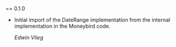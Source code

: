 == 0.1.0

*   Initial import of the DateRange implementation from the internal implementation in the Moneybird code.

    *Edwin Vlieg*
